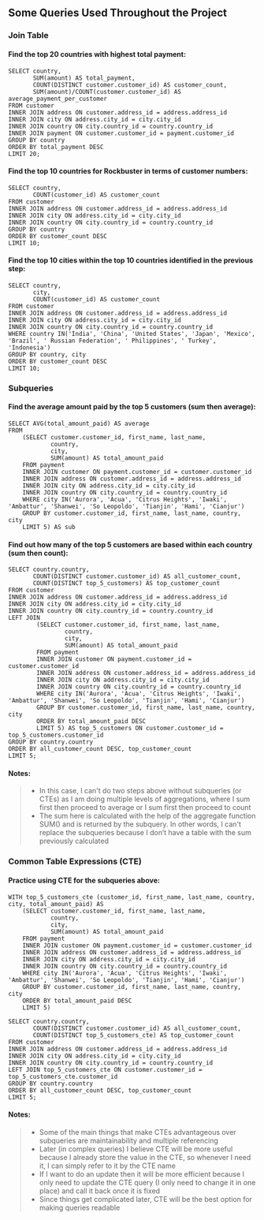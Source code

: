 ## **Some Queries Used Throughout the Project**

### Join Table
#### Find the top 20 countries with highest total payment:
```
SELECT country,
       SUM(amount) AS total_payment,
       COUNT(DISTINCT customer.customer_id) AS customer_count,
       SUM(amount)/COUNT(customer.customer_id) AS average_payment_per_customer
FROM customer
INNER JOIN address ON customer.address_id = address.address_id
INNER JOIN city ON address.city_id = city.city_id
INNER JOIN country ON city.country_id = country.country_id
INNER JOIN payment ON customer.customer_id = payment.customer_id
GROUP BY country
ORDER BY total_payment DESC
LIMIT 20;
```

#### Find the top 10 countries for Rockbuster in terms of customer numbers:
```
SELECT country,
       COUNT(customer_id) AS customer_count
FROM customer
INNER JOIN address ON customer.address_id = address.address_id
INNER JOIN city ON address.city_id = city.city_id
INNER JOIN country ON city.country_id = country.country_id
GROUP BY country
ORDER BY customer_count DESC
LIMIT 10;
```

#### Find the top 10 cities within the top 10 countries identified in the previous step:
```
SELECT country,
       city,
       COUNT(customer_id) AS customer_count
FROM customer
INNER JOIN address ON customer.address_id = address.address_id
INNER JOIN city ON address.city_id = city.city_id
INNER JOIN country ON city.country_id = country.country_id
WHERE country IN('India', 'China', 'United States', 'Japan', 'Mexico', 'Brazil', ' Russian Federation', ' Philippines', ' Turkey', 'Indonesia')
GROUP BY country, city
ORDER BY customer_count DESC
LIMIT 10; 
```


### Subqueries
#### Find the average amount paid by the top 5 customers (sum then average):
```
SELECT AVG(total_amount_paid) AS average
FROM
    (SELECT customer.customer_id, first_name, last_name,
            country,
            city,
            SUM(amount) AS total_amount_paid
    FROM payment
    INNER JOIN customer ON payment.customer_id = customer.customer_id
    INNER JOIN address ON customer.address_id = address.address_id
    INNER JOIN city ON address.city_id = city.city_id
    INNER JOIN country ON city.country_id = country.country_id
    WHERE city IN('Aurora', 'Acua', 'Citrus Heights', 'Iwaki', 'Ambattur', 'Shanwei', 'So Leopoldo', 'Tianjin', 'Hami', 'Cianjur')
    GROUP BY customer.customer_id, first_name, last_name, country, city
    LIMIT 5) AS sub
```

#### Find out how many of the top 5 customers are based within each country (sum then count):
```
SELECT country.country,
       COUNT(DISTINCT customer.customer_id) AS all_customer_count,
       COUNT(DISTINCT top_5_customers) AS top_customer_count
FROM customer
INNER JOIN address ON customer.address_id = address.address_id
INNER JOIN city ON address.city_id = city.city_id
INNER JOIN country ON city.country_id = country.country_id
LEFT JOIN
        (SELECT customer.customer_id, first_name, last_name,
                country,
                city,
                SUM(amount) AS total_amount_paid
        FROM payment
        INNER JOIN customer ON payment.customer_id = customer.customer_id
        INNER JOIN address ON customer.address_id = address.address_id
        INNER JOIN city ON address.city_id = city.city_id
        INNER JOIN country ON city.country_id = country.country_id
        WHERE city IN('Aurora', 'Acua', 'Citrus Heights', 'Iwaki', 'Ambattur', 'Shanwei', 'So Leopoldo', 'Tianjin', 'Hami', 'Cianjur')
        GROUP BY customer.customer_id, first_name, last_name, country, city
        ORDER BY total_amount_paid DESC
        LIMIT 5) AS top_5_customers ON customer.customer_id = top_5_customers.customer_id
GROUP BY country.country
ORDER BY all_customer_count DESC, top_customer_count
LIMIT 5;
```
#### Notes:
> * In this case, I can't do two steps above without subqueries (or CTEs) as I am doing multiple levels of aggregations, where I sum first then proceed to average or I sum first then proceed to count
> * The sum here is calculated with the help of the aggregate function SUM() and is returned by the subquery. In other words, I can't replace the subqueries because I don’t have a table with the sum previously calculated


### Common Table Expressions (CTE)
#### Practice using CTE for the subqueries above:
```
WITH top_5_customers_cte (customer_id, first_name, last_name, country, city, total_amount_paid) AS
    (SELECT customer.customer_id, first_name, last_name,
            country,
            city,
            SUM(amount) AS total_amount_paid
    FROM payment
    INNER JOIN customer ON payment.customer_id = customer.customer_id
    INNER JOIN address ON customer.address_id = address.address_id
    INNER JOIN city ON address.city_id = city.city_id
    INNER JOIN country ON city.country_id = country.country_id
    WHERE city IN('Aurora', 'Acua', 'Citrus Heights', 'Iwaki', 'Ambattur', 'Shanwei', 'So Leopoldo', 'Tianjin', 'Hami', 'Cianjur')
    GROUP BY customer.customer_id, first_name, last_name, country, city
    ORDER BY total_amount_paid DESC
    LIMIT 5)

SELECT country.country,
       COUNT(DISTINCT customer.customer_id) AS all_customer_count,
       COUNT(DISTINCT top_5_customers_cte) AS top_customer_count
FROM customer
INNER JOIN address ON customer.address_id = address.address_id
INNER JOIN city ON address.city_id = city.city_id
INNER JOIN country ON city.country_id = country.country_id
LEFT JOIN top_5_customers_cte ON customer.customer_id = top_5_customers_cte.customer_id
GROUP BY country.country
ORDER BY all_customer_count DESC, top_customer_count
LIMIT 5;
```

#### Notes:
> * Some of the main things that make CTEs advantageous over subqueries are maintainability and multiple referencing
> * Later (in complex queries) I believe CTE will be more useful because I already store the value in the CTE, so whenever I need it, I can simply refer to it by the CTE name
> * If I want to do an update then it will be more efficient because I only need to update the CTE query (I only need to change it in one place) and call it back once it is fixed
> * Since things get complicated later, CTE will be the best option for making queries readable
